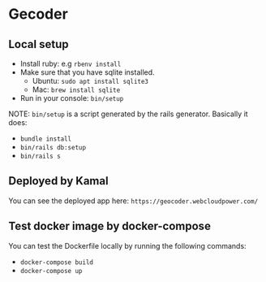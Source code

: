 # Gecoder

## Local setup

- Install ruby: e.g `rbenv install`
- Make sure that you have sqlite installed.
  * Ubuntu: `sudo apt install sqlite3`
  * Mac: `brew install sqlite`
- Run in your console: `bin/setup`

NOTE: `bin/setup` is a script generated by the rails generator. Basically it does:
- `bundle install`
- `bin/rails db:setup`
- `bin/rails s`

## Deployed by Kamal

You can see the deployed app here: `https://geocoder.webcloudpower.com/`

## Test docker image by docker-compose

You can test the Dockerfile locally by running the following commands:

- `docker-compose build`
- `docker-compose up`

